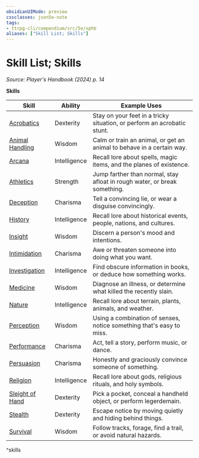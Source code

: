 ```yaml
---
obsidianUIMode: preview
cssclasses: json5e-note
tags:
- ttrpg-cli/compendium/src/5e/xphb
aliases: ["Skill List; Skills"]
---
```

# Skill List; Skills
*Source: Player's Handbook (2024) p. 14* 

**Skills**

| Skill | Ability | Example Uses |
|-------|---------|--------------|
| [Acrobatics](Misc%20Files/CLI/rules/skills.md#Acrobatics) | Dexterity | Stay on your feet in a tricky situation, or perform an acrobatic stunt. |
| [Animal Handling](Misc%20Files/CLI/rules/skills.md#Animal%20Handling) | Wisdom | Calm or train an animal, or get an animal to behave in a certain way. |
| [Arcana](Misc%20Files/CLI/rules/skills.md#Arcana) | Intelligence | Recall lore about spells, magic items, and the planes of existence. |
| [Athletics](Misc%20Files/CLI/rules/skills.md#Athletics) | Strength | Jump farther than normal, stay afloat in rough water, or break something. |
| [Deception](Misc%20Files/CLI/rules/skills.md#Deception) | Charisma | Tell a convincing lie, or wear a disguise convincingly. |
| [History](Misc%20Files/CLI/rules/skills.md#History) | Intelligence | Recall lore about historical events, people, nations, and cultures. |
| [Insight](Misc%20Files/CLI/rules/skills.md#Insight) | Wisdom | Discern a person's mood and intentions. |
| [Intimidation](Misc%20Files/CLI/rules/skills.md#Intimidation) | Charisma | Awe or threaten someone into doing what you want. |
| [Investigation](Misc%20Files/CLI/rules/skills.md#Investigation) | Intelligence | Find obscure information in books, or deduce how something works. |
| [Medicine](Misc%20Files/CLI/rules/skills.md#Medicine) | Wisdom | Diagnose an illness, or determine what killed the recently slain. |
| [Nature](Misc%20Files/CLI/rules/skills.md#Nature) | Intelligence | Recall lore about terrain, plants, animals, and weather. |
| [Perception](Misc%20Files/CLI/rules/skills.md#Perception) | Wisdom | Using a combination of senses, notice something that's easy to miss. |
| [Performance](Misc%20Files/CLI/rules/skills.md#Performance) | Charisma | Act, tell a story, perform music, or dance. |
| [Persuasion](Misc%20Files/CLI/rules/skills.md#Persuasion) | Charisma | Honestly and graciously convince someone of something. |
| [Religion](Misc%20Files/CLI/rules/skills.md#Religion) | Intelligence | Recall lore about gods, religious rituals, and holy symbols. |
| [Sleight of Hand](Misc%20Files/CLI/rules/skills.md#Sleight%20of%20Hand) | Dexterity | Pick a pocket, conceal a handheld object, or perform legerdemain. |
| [Stealth](Misc%20Files/CLI/rules/skills.md#Stealth) | Dexterity | Escape notice by moving quietly and hiding behind things. |
| [Survival](Misc%20Files/CLI/rules/skills.md#Survival) | Wisdom | Follow tracks, forage, find a trail, or avoid natural hazards. |
^skills